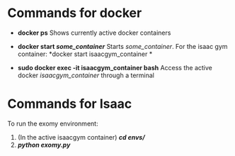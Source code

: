 # Commands for docker
 - **docker ps**
 Shows currently active docker containers

- **docker start *some_container***
Starts *some_container*. For the isaac gym container: *docker start isaacgym_container *

- **sudo docker exec -it isaacgym_container bash**
Access the active docker *isaacgym_container* through a terminal

# Commands for Isaac
To run the exomy environment:
1. (In the active isaacgym container) ***cd envs/***
2. ***python exomy.py***
